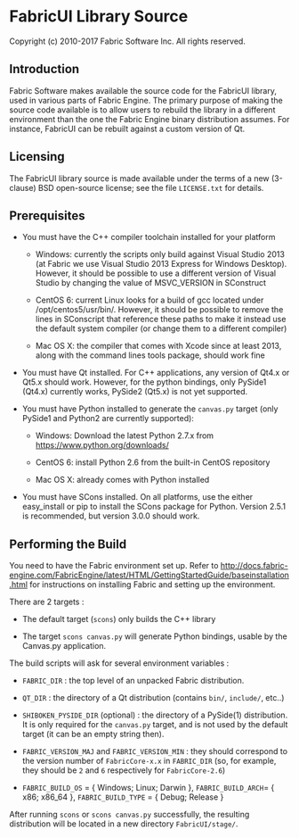 FabricUI Library Source
==========================

Copyright (c) 2010-2017 Fabric Software Inc. All rights reserved.

Introduction
---------------

Fabric Software makes available the source code for the FabricUI library, used in various parts of Fabric Engine.  The primary purpose of making the source code available is to allow users to rebuild the library in a different environment than the one the Fabric Engine binary distribution assumes.  For instance, FabricUI can be rebuilt against a custom version of Qt.

Licensing
------------

The FabricUI library source is made available under the terms of a new (3-clause) BSD open-source license; see the file `LICENSE.txt` for details.

Prerequisites
----------------

- You must have the C++ compiler toolchain installed for your platform

  - Windows: currently the scripts only build against Visual Studio 2013 (at Fabric we use Visual Studio 2013 Express for Windows Desktop).  However, it should be possible to use a different version of Visual Studio by changing the value of MSVC_VERSION in SConstruct

  - CentOS 6: current Linux looks for a build of gcc located under /opt/centos5/usr/bin/.  However, it should be possible to remove the lines in SConscript that reference these paths to make it instead use the default system compiler (or change them to a different compiler)

  - Mac OS X: the compiler that comes with Xcode since at least 2013, along with the command lines tools package, should work fine

- You must have Qt installed. For C++ applications, any version of Qt4.x or Qt5.x should work. However, for the python bindings, only PySide1 (Qt4.x) currently works, PySide2 (Qt5.x) is not yet supported.

- You must have Python installed to generate the `canvas.py` target (only PySide1 and Python2 are currently supported):
  
  - Windows: Download the latest Python 2.7.x from https://www.python.org/downloads/

  - CentOS 6: install Python 2.6 from the built-in CentOS repository

  - Mac OS X: already comes with Python installed

- You must have SCons installed.  On all platforms, use the either easy_install or pip to install the SCons package for Python. Version 2.5.1 is recommended, but version 3.0.0 should work.

Performing the Build
-----------------------------

You need to have the Fabric environment set up.  Refer to http://docs.fabric-engine.com/FabricEngine/latest/HTML/GettingStartedGuide/baseinstallation.html for instructions on installing Fabric and setting up the environment. 

There are 2 targets :

- The default target (`scons`) only builds the C++ library

- The target `scons canvas.py` will generate Python bindings, usable by the Canvas.py application.

The build scripts will ask for several environment variables :

- `FABRIC_DIR` : the top level of an unpacked Fabric distribution.

- `QT_DIR` : the directory of a Qt distribution (contains `bin/`, `include/`, etc..)

- `SHIBOKEN_PYSIDE_DIR` (optional) : the directory of a PySide(1) distribution. It is only required for the `canvas.py` target, and is not used by the default target (it can be an empty string then).

- `FABRIC_VERSION_MAJ` and `FABRIC_VERSION_MIN` : they should correspond to the version number of `FabricCore-x.x` in `FABRIC_DIR` (so, for example, they should be `2` and `6` respectively for `FabricCore-2.6`)

- `FABRIC_BUILD_OS` = { Windows; Linux; Darwin }, `FABRIC_BUILD_ARCH`= { x86; x86_64 }, `FABRIC_BUILD_TYPE` = { Debug; Release }

After running `scons` or `scons canvas.py` successfully, the resulting distribution will be located in a new directory `FabricUI/stage/`.
